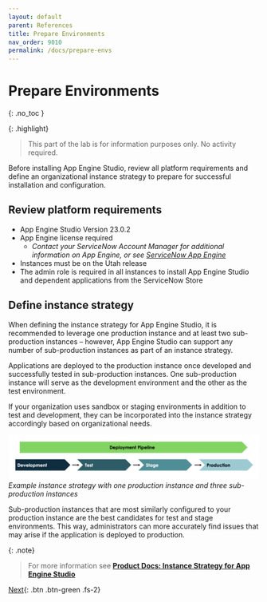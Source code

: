 ```yaml
---
layout: default
parent: References
title: Prepare Environments
nav_order: 9010
permalink: /docs/prepare-envs
---
```


# Prepare Environments
{: .no_toc }

{: .highlight}
> This part of the lab is for information purposes only. No activity required.

Before installing App Engine Studio, review all platform requirements and define an organizational instance strategy to prepare for successful installation and configuration.

## Review platform requirements
- App Engine Studio Version 23.0.2
- App Engine license required
  - *Contact your ServiceNow Account Manager for additional information on App Engine, or see [ServiceNow App Engine](https://www.servicenow.com/products/now-platform-app-engine.html)*
- Instances must be on the Utah release
- The admin role is required in all instances to install App Engine Studio and dependent applications from the ServiceNow Store

## Define instance strategy

When defining the instance strategy for App Engine Studio, it is recommended to leverage one production instance and at least two sub-production instances – however, App Engine Studio can support any number of sub-production instances as part of an instance strategy.

Applications are deployed to the production instance once developed and successfully tested in sub-production instances. One sub-production instance will serve as the development environment and the other as the test environment.

If your organization uses sandbox or staging environments in addition to test and development, they can be incorporated into the instance strategy accordingly based on organizational needs.

![](../assets/images/2023-07-07-12-06-36.png)
*Example instance strategy with one production instance and three sub-production instances*

Sub-production instances that are most similarly configured to your production instance are the best candidates for test and stage environments. This way, administrators can more accurately find issues that may arise if the application is deployed to production.

{: .note}
> For more information see **[Product Docs: Instance Strategy for App Engine Studio](https://docs.servicenow.com/csh?topicname=aes-instance-strategy.html&version=latest)**

[Next](/lab-aemc-utah/docs/how-to-install){: .btn .btn-green .fs-2}
